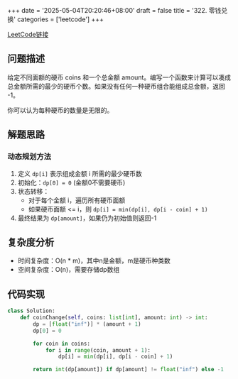 +++
date = '2025-05-04T20:20:46+08:00'
draft = false
title = '322. 零钱兑换'
categories = ['leetcode']
+++

[LeetCode链接](https://leetcode.com/problems/coin-change/)

## 问题描述

给定不同面额的硬币 coins 和一个总金额 amount。编写一个函数来计算可以凑成总金额所需的最少的硬币个数。如果没有任何一种硬币组合能组成总金额，返回 -1。

你可以认为每种硬币的数量是无限的。

## 解题思路

### 动态规划方法
1. 定义 `dp[i]` 表示组成金额 i 所需的最少硬币数
2. 初始化：`dp[0] = 0` (金额0不需要硬币)
3. 状态转移：
   - 对于每个金额 i，遍历所有硬币面额
   - 如果硬币面额 <= i，则 `dp[i] = min(dp[i], dp[i - coin] + 1)`
4. 最终结果为 `dp[amount]`，如果仍为初始值则返回-1

## 复杂度分析

- 时间复杂度：O(n * m)，其中n是金额，m是硬币种类数
- 空间复杂度：O(n)，需要存储dp数组

## 代码实现

```python
class Solution:
    def coinChange(self, coins: list[int], amount: int) -> int:
        dp = [float("inf")] * (amount + 1)
        dp[0] = 0

        for coin in coins:
            for i in range(coin, amount + 1):
                dp[i] = min(dp[i], dp[i - coin] + 1)

        return int(dp[amount]) if dp[amount] != float("inf") else -1
```
